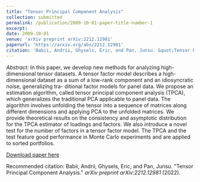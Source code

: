 ```yaml
---
title: "Tensor Principal Component Analysis"
collection: submitted
permalink: /publication/2009-10-01-paper-title-number-1
excerpt:
date: 2009-10-01
venue: 'arXiv preprint arXiv:2212.12981'
paperurl: 'https://arxiv.org/abs/2212.12981'
citation: 'Babii, Andrii, Ghysels, Eric, and Pan, Junsu. &quot;Tensor Principal Component Analysis.&quot; <i>Journal 1</i>. 1(1).'
---
```

*Abstract:* In this paper, we develop new methods for analyzing high-dimensional tensor datasets. A tensor factor model describes a high-dimensional dataset as a sum of a low-rank component and an idiosyncratic noise, generalizing tra- ditional factor models for panel data. We propose an estimation algorithm, called tensor principal component analysis (TPCA), which generalizes the traditional PCA applicable to panel data. The algorithm involves unfolding the tensor into a sequence of matrices along different dimensions and applying PCA to the unfolded matrices. We provide theoretical results on the consistency and asymptotic distribution for the TPCA estimator of loadings and factors. We also introduce a novel test for the number of factors in a tensor factor model. The TPCA and the test feature good performance in Monte Carlo experiments and are applied to sorted portfolios.

[Download paper here](https://arxiv.org/abs/2212.12981)

Recommended citation: Babii, Andrii, Ghysels, Eric, and Pan, Junsu. "Tensor Principal Component Analysis." *arXiv preprint arXiv:2212.12981* (2022).
